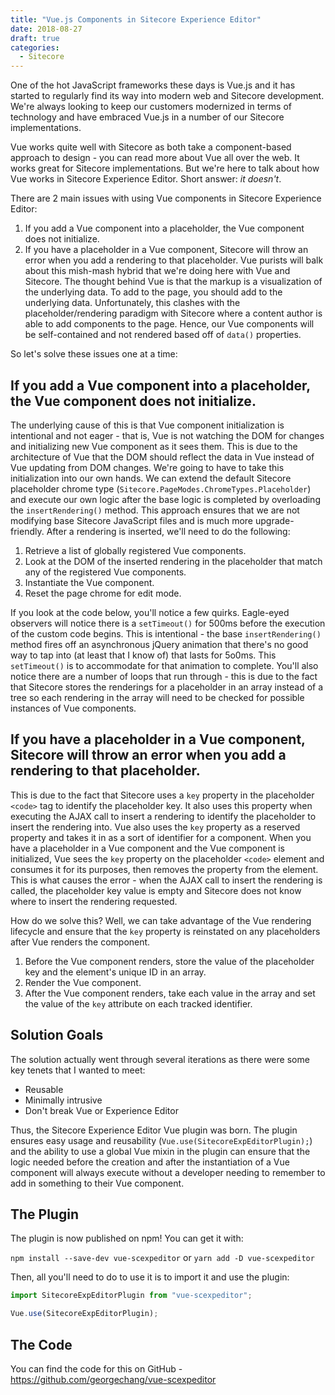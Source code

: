 ```yaml
---
title: "Vue.js Components in Sitecore Experience Editor"
date: 2018-08-27
draft: true
categories:
  - Sitecore
---
```


One of the hot JavaScript frameworks these days is Vue.js and it has started to regularly find its way into modern web and Sitecore development. We're always looking to keep our customers modernized in terms of technology and have embraced Vue.js in a number of our Sitecore implementations.

Vue works quite well with Sitecore as both take a component-based approach to design - you can read more about Vue all over the web. It works great for Sitecore implementations. But we're here to talk about how Vue works in Sitecore Experience Editor. Short answer: _it doesn't_.

There are 2 main issues with using Vue components in Sitecore Experience Editor:

1. If you add a Vue component into a placeholder, the Vue component does not initialize.
2. If you have a placeholder in a Vue component, Sitecore will throw an error when you add a rendering to that placeholder.
   Vue purists will balk about this mish-mash hybrid that we're doing here with Vue and Sitecore. The thought behind Vue is that the markup is a visualization of the underlying data. To add to the page, you should add to the underlying data. Unfortunately, this clashes with the placeholder/rendering paradigm with Sitecore where a content author is able to add components to the page. Hence, our Vue components will be self-contained and not rendered based off of `data()` properties.

So let's solve these issues one at a time:

## If you add a Vue component into a placeholder, the Vue component does not initialize.

The underlying cause of this is that Vue component initialization is intentional and not eager - that is, Vue is not watching the DOM for changes and initializing new Vue component as it sees them. This is due to the architecture of Vue that the DOM should reflect the data in Vue instead of Vue updating from DOM changes. We're going to have to take this initialization into our own hands.
We can extend the default Sitecore placeholder chrome type (`Sitecore.PageModes.ChromeTypes.Placeholder`) and execute our own logic after the base logic is completed by overloading the `insertRendering()` method. This approach ensures that we are not modifying base Sitecore JavaScript files and is much more upgrade-friendly. After a rendering is inserted, we'll need to do the following:

1. Retrieve a list of globally registered Vue components.
2. Look at the DOM of the inserted rendering in the placeholder that match any of the registered Vue components.
3. Instantiate the Vue component.
4. Reset the page chrome for edit mode.

If you look at the code below, you'll notice a few quirks. Eagle-eyed observers will notice there is a `setTimeout()` for 500ms before the execution of the custom code begins. This is intentional - the base `insertRendering()` method fires off an asynchronous jQuery animation that there's no good way to tap into (at least that I know of) that lasts for 5o0ms. This `setTimeout()` is to accommodate for that animation to complete. You'll also notice there are a number of loops that run through - this is due to the fact that Sitecore stores the renderings for a placeholder in an array instead of a tree so each rendering in the array will need to be checked for possible instances of Vue components.

## If you have a placeholder in a Vue component, Sitecore will throw an error when you add a rendering to that placeholder.

This is due to the fact that Sitecore uses a `key` property in the placeholder `<code>` tag to identify the placeholder key. It also uses this property when executing the AJAX call to insert a rendering to identify the placeholder to insert the rendering into. Vue also uses the `key` property as a reserved property and takes it in as a sort of identifier for a component. When you have a placeholder in a Vue component and the Vue component is initialized, Vue sees the `key` property on the placeholder `<code>` element and consumes it for its purposes, then removes the property from the element. This is what causes the error - when the AJAX call to insert the rendering is called, the placeholder key value is empty and Sitecore does not know where to insert the rendering requested.

How do we solve this? Well, we can take advantage of the Vue rendering lifecycle and ensure that the `key` property is reinstated on any placeholders after Vue renders the component.

1. Before the Vue component renders, store the value of the placeholder key and the element's unique ID in an array.
2. Render the Vue component.
3. After the Vue component renders, take each value in the array and set the value of the `key` attribute on each tracked identifier.

## Solution Goals

The solution actually went through several iterations as there were some key tenets that I wanted to meet:

- Reusable
- Minimally intrusive
- Don't break Vue or Experience Editor

Thus, the Sitecore Experience Editor Vue plugin was born. The plugin ensures easy usage and reusability (`Vue.use(SitecoreExpEditorPlugin);`) and the ability to use a global Vue mixin in the plugin can ensure that the logic needed before the creation and after the instantiation of a Vue component will always execute without a developer needing to remember to add in something to their Vue component.

## The Plugin

The plugin is now published on npm! You can get it with:

`npm install --save-dev vue-scexpeditor`
or
`yarn add -D vue-scexpeditor`

Then, all you'll need to do to use it is to import it and use the plugin:

```javascript
import SitecoreExpEditorPlugin from "vue-scexpeditor";

Vue.use(SitecoreExpEditorPlugin);
```

## The Code

You can find the code for this on GitHub - https://github.com/georgechang/vue-scexpeditor
